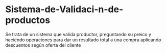 # Sistema-de-Validaci-n-de-productos
Se trata de un sistema que valida productor, preguntando su preico y haciendo operaciones para dar un resultado total a una compra aplicando descuentos según oferta del cliente
